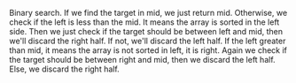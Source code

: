 Binary search.
If we find the target in mid, we just return mid.
Otherwise, we check if the left is less than the mid. It means the array is sorted in the left side. Then we just check if the target should be between left and mid, then we'll discard the right half. If not, we'll discard the left half.
If the left greater than mid, it means the array is not sorted in left, it is right. Again we check if the target should be between right and mid, then we discard the left half. Else, we discard the right half.